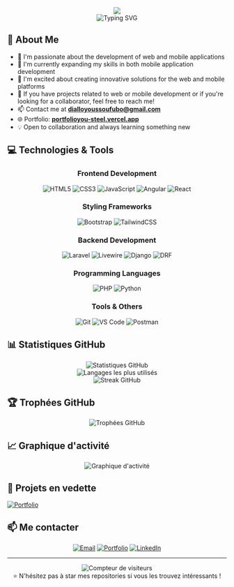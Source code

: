 <div align="center">
  <img src="https://capsule-render.vercel.app/api?type=waving&color=gradient&height=200&section=header&text=Youssef%20Diallo&fontSize=80&fontAlignY=35&animation=twinkling&fontColor=white" />
</div>

<div align="center">
  <img src="https://readme-typing-svg.demolab.com?font=Fira+Code&pause=1000&color=2F81F7&center=true&vCenter=true&width=500&lines=👋+Hi%2C+I'm+%40DialloYoussef;Full+Stack+Developer;Passionate+about+Web+%26+Mobile+Apps;Always+learning+new+technologies;Creating+innovative+solutions" alt="Typing SVG" />
</div>

## 🚀 About Me

- 👀 I'm passionate about the development of web and mobile applications
- 🌱 I'm currently expanding my skills in both mobile application development
- 💞️ I'm excited about creating innovative solutions for the web and mobile platforms
- 🤝 If you have projects related to web or mobile development or if you're looking for a collaborator, feel free to reach me!
- 📫 Contact me at **dialloyoussoufubo@gmail.com**
- 🌐 Portfolio: **[portfolioyou-steel.vercel.app](https://portfolioyou-steel.vercel.app/)**
- 💡 Open to collaboration and always learning something new

## 💻 Technologies & Tools

<div align="center">

### Frontend Development
![HTML5](https://img.shields.io/badge/HTML5-E34F26?style=for-the-badge&logo=html5&logoColor=white)
![CSS3](https://img.shields.io/badge/CSS3-1572B6?style=for-the-badge&logo=css3&logoColor=white)
![JavaScript](https://img.shields.io/badge/JavaScript-F7DF1E?style=for-the-badge&logo=javascript&logoColor=black)
![Angular](https://img.shields.io/badge/Angular-DD0031?style=for-the-badge&logo=angular&logoColor=white)
![React](https://img.shields.io/badge/React-20232A?style=for-the-badge&logo=react&logoColor=61DAFB)

### Styling Frameworks
![Bootstrap](https://img.shields.io/badge/Bootstrap-563D7C?style=for-the-badge&logo=bootstrap&logoColor=white)
![TailwindCSS](https://img.shields.io/badge/Tailwind_CSS-38B2AC?style=for-the-badge&logo=tailwind-css&logoColor=white)

### Backend Development
![Laravel](https://img.shields.io/badge/Laravel-FF2D20?style=for-the-badge&logo=laravel&logoColor=white)
![Livewire](https://img.shields.io/badge/Livewire-4E56A6?style=for-the-badge&logo=livewire&logoColor=white)
![Django](https://img.shields.io/badge/Django-092E20?style=for-the-badge&logo=django&logoColor=white)
![DRF](https://img.shields.io/badge/DRF-092E20?style=for-the-badge&logo=django&logoColor=white)

### Programming Languages
![PHP](https://img.shields.io/badge/PHP-777BB4?style=for-the-badge&logo=php&logoColor=white)
![Python](https://img.shields.io/badge/Python-3776AB?style=for-the-badge&logo=python&logoColor=white)

### Tools & Others
![Git](https://img.shields.io/badge/Git-F05032?style=for-the-badge&logo=git&logoColor=white)
![VS Code](https://img.shields.io/badge/VS_Code-007ACC?style=for-the-badge&logo=visual-studio-code&logoColor=white)
![Postman](https://img.shields.io/badge/Postman-FF6C37?style=for-the-badge&logo=postman&logoColor=white)

</div>

## 📊 Statistiques GitHub

<div align="center">
  <img src="https://github-readme-stats.vercel.app/api?username=DialloYoussef&theme=tokyonight&show_icons=true&hide_border=false&count_private=true" alt="Statistiques GitHub" />
</div>

<div align="center">
  <img src="https://github-readme-stats.vercel.app/api/top-langs/?username=DialloYoussef&theme=tokyonight&show_icons=true&hide_border=false&layout=compact" alt="Langages les plus utilisés" />
</div>

<div align="center">
  <img src="https://github-readme-streak-stats.herokuapp.com/?user=DialloYoussef&theme=tokyonight&hide_border=false" alt="Streak GitHub" />
</div>

## 🏆 Trophées GitHub

<div align="center">
  <img src="https://github-profile-trophy.vercel.app/?username=DialloYoussef&theme=tokyonight&no-frame=false&no-bg=false&margin-w=4" alt="Trophées GitHub" />
</div>

## 📈 Graphique d'activité

<div align="center">
  <img src="https://github-readme-activity-graph.vercel.app/graph?username=DialloYoussef&theme=tokyo-night" alt="Graphique d'activité" />
</div>

## 🎯 Projets en vedette

[![Portfolio](https://github-readme-stats.vercel.app/api/pin/?username=DialloYoussef&repo=portfolio&theme=tokyonight)](https://github.com/DialloYoussef/portfolio)

## 📫 Me contacter

<div align="center">
  
[![Email](https://img.shields.io/badge/Email-D14836?style=for-the-badge&logo=gmail&logoColor=white)](mailto:dialloyoussoufubo@gmail.com)
[![Portfolio](https://img.shields.io/badge/Portfolio-000000?style=for-the-badge&logo=About.me&logoColor=white)](https://portfolioyou-steel.vercel.app/)
[![LinkedIn](https://img.shields.io/badge/LinkedIn-0077B5?style=for-the-badge&logo=linkedin&logoColor=white)](https://linkedin.com/in/votre-profil)

</div>

---

<div align="center">
  <img src="https://komarev.com/ghpvc/?username=DialloYoussef&color=blueviolet&style=flat-square&label=Visiteurs+du+profil" alt="Compteur de visiteurs" />
</div>

<div align="center">
  ⭐️ N'hésitez pas à star mes repositories si vous les trouvez intéressants !
</div>
